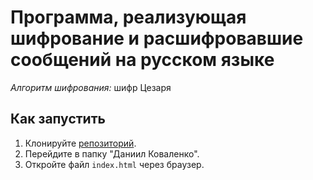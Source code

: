 # Программа, реализующая шифрование и расшифровавшие сообщений на русском языке

*Алгоритм шифрования:* шифр Цезаря

## Как запустить

1. Клонируйте [репозиторий](https://github.com/dizelgerda/ip_pt1).
2. Перейдите в папку "Даниил Коваленко".
3. Откройте файл `index.html` через браузер.
